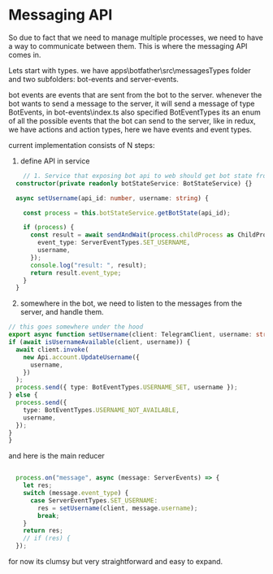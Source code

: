 # Messaging API

So due to fact that we need to manage multiple processes, we need to have a way to communicate between them. This is where the messaging API comes in.

Lets start with types.
we have apps\botfather\src\messagesTypes folder and two subfolders: bot-events and server-events.

bot events are events that are sent from the bot to the server. whenever the bot wants to send a message to the server, it will send a message of type BotEvents, in bot-events\index.ts also specified BotEventTypes its an enum of all the possible events that the bot can send to the server, like in redux, we have actions and action types, here we have events and event types.

current implementation consists of N steps:
1. define API in service

```typescript
    // 1. Service that exposing bot api to web should get bot state from botStateService, and get the child process from it
  constructor(private readonly botStateService: BotStateService) {}

  async setUsername(api_id: number, username: string) {

    const process = this.botStateService.getBotState(api_id);

    if (process) {
      const result = await sendAndWait(process.childProcess as ChildProcess, {
        event_type: ServerEventTypes.SET_USERNAME,
        username,
      });
      console.log("result: ", result);
      return result.event_type;
    }
  }
  ```
  2. somewhere in the bot, we need to listen to the messages from the server, and handle them.
  ```typescript
// this goes somewhere under the hood
  export async function setUsername(client: TelegramClient, username: string) {
  if (await isUsernameAvailable(client, username)) {
    await client.invoke(
      new Api.account.UpdateUsername({
        username,
      })
    );
    process.send({ type: BotEventTypes.USERNAME_SET, username });
  } else {
    process.send({
      type: BotEventTypes.USERNAME_NOT_AVAILABLE,
      username,
    });
  }
}
```
and here is the main reducer

```typescript

  process.on("message", async (message: ServerEvents) => {
    let res;
    switch (message.event_type) {
      case ServerEventTypes.SET_USERNAME:
        res = setUsername(client, message.username);
        break;
    }
    return res;
    // if (res) {
  });
  ```
 for now its clumsy but very straightforward and easy to expand.
 <!-- TODO:make utility functions for make work with this easier AND WRITE TESTS FOR THEM FULL COVERAGE DAMMIT -->